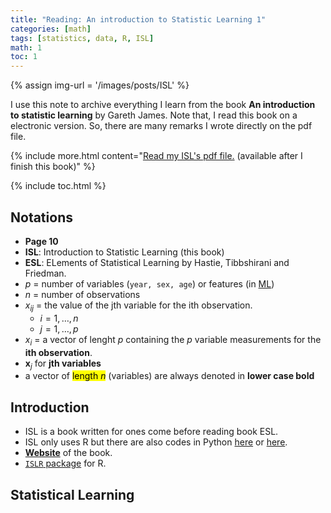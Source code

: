 ```yaml
---
title: "Reading: An introduction to Statistic Learning 1" 
categories: [math]
tags: [statistics, data, R, ISL]
math: 1
toc: 1
---
```


{% assign img-url = '/images/posts/ISL' %}

I use this note to archive everything I learn from the book **An introduction to statistic learning** by Gareth James. Note that, I read this book on a electronic version. So, there are many remarks I wrote directly on the pdf file.

{% include more.html content="[Read my ISL's pdf file.](/files/ISL_thi_notes.pdf) (available after I finish this book)" %}

{% include toc.html %}

## Notations 

- **Page 10**
- **ISL**: Introduction to Statistic Learning (this book)
- **ESL**: ELements of Statistical Learning by Hastie, Tibbshirani and Friedman.
- $p$ = number of variables (`year, sex, age`) or features (in [ML](/tags#ml-coursera))
- $n$ = number of observations
- $x_{ij}$ = the value of the jth variable for the ith observation.
	- $i=1,\ldots,n$
	- $j=1,\ldots,p$
- $x_i$ = a vector of lenght $p$ containing the $p$ variable measurements for the **ith observation**.
- $\mathbf{x}_j$ for **jth variables**
- a vector of <mark>length $n$</mark> (variables) are always denoted in **lower case bold**


## Introduction

- ISL is a book written for ones come before reading book ESL.
- ISL only uses R but there are also codes in Python [here](https://github.com/tdpetrou/Machine-Learning-Books-With-Python/tree/master/Introduction%20to%20Statistical%20Learning) or [here](https://github.com/JWarmenhoven/ISLR-python).
- **[Website](http://www-bcf.usc.edu/~gareth/ISL/)** of the book.
- [`ISLR` package](https://cran.r-project.org/web/packages/ISLR/index.html) for R.


## Statistical Learning



